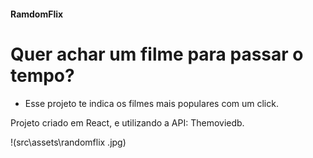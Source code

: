 #### RamdomFlix

# Quer achar um filme para passar o tempo?

- Esse projeto te indica os filmes mais populares com um click.

Projeto criado em React, e utilizando a API: Themoviedb.

!(src\assets\randomflix .jpg)